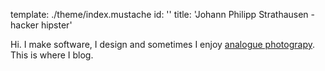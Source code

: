 template: ./theme/index.mustache
id: ''
title: 'Johann Philipp Strathausen - hacker hipster'


Hi. I make software, I design and sometimes I enjoy
<a href="http://www.flickr.com/photos/61913761@N00/"
title="My Flickr Profile">analogue photograpy</a>.
This is where I blog.
